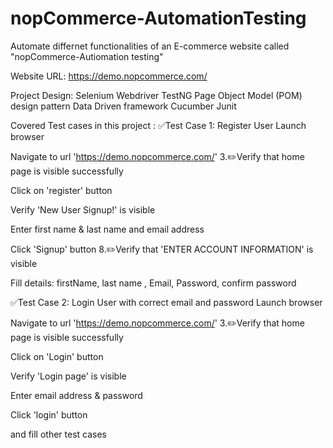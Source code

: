 # nopCommerce-AutomationTesting
Automate differnet functionalities of an E-commerce website called "nopCommerce-Autiomation testing"

Website URL: https://demo.nopcommerce.com/

Project Design:
Selenium Webdriver
TestNG
Page Object Model (POM) design pattern
Data Driven framework
Cucumber
Junit

Covered Test cases in this project :
✅Test Case 1: Register User
Launch browser

Navigate to url 'https://demo.nopcommerce.com/' 3.✏️Verify that home page is visible successfully

Click on 'register' button

Verify 'New User Signup!' is visible

Enter first name & last name  and email address

Click 'Signup' button 8.✏️Verify that 'ENTER ACCOUNT INFORMATION' is visible

Fill details: firstName, last name , Email, Password, confirm password


✅Test Case 2: Login User with correct email and password
Launch browser

Navigate to url 'https://demo.nopcommerce.com/' 3.✏️Verify that home page is visible successfully

Click on 'Login' button

Verify 'Login page' is visible

Enter  email address & password

Click 'login' button 

and fill other test cases

